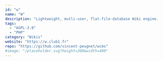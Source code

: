 ```yaml
---
id: "w"
name: "W"
description: "Lightweight, mutli-user, flat-file-database Wiki engine. Create pages quickly and edit them in your Web browser using Mardown/HTML/CSS/JS. The main difference with other wiki is that you are encouraged to customize each page style individually."
tags:
  - "AGPL-3.0"
  - "PHP"
category: "Wikis"
website: "https://w.club1.fr"
repo: "https://github.com/vincent-peugnet/wcms"
#image: "/placeholder.svg?height=300&width=400"
---
```


